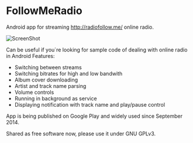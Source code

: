 # FollowMeRadio
Android app for streaming http://radiofollow.me/ online radio.

![ScreenShot](https://lh6.ggpht.com/CH9OBoHfcQYOYHDw9qhr3cz_voNKMEz5cPFN1TBUUCHbGNXi5UU8nM85b5Y2yDNZZUM=h900-rw)

Can be useful if you`re looking for sample code of dealing with online radio in Android
Features:
  - Switching between streams
  - Switching bitrates for high and low bandwith
  - Album cover downloading
  - Artist and track name parsing
  - Volume controls
  - Running in background as service
  - Displaying notification with track name and play/pause control

App is being published on Google Play and widely used since September 2014.

Shared as free software now, please use it under GNU GPLv3.
